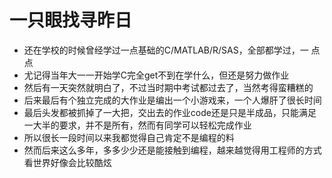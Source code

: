 # 一只眼找寻昨日

- 还在学校的时候曾经学过一点基础的C/MATLAB/R/SAS，全部都学过，一 点 点
- 尤记得当年大一一开始学C完全get不到在学什么，但还是努力做作业
- 然后有一天突然就明白了，不过当时期中考试都过去了，当然考得蛮糟糕的
- 后来最后有个独立完成的大作业是编出一个小游戏来，一个人爆肝了很长时间
- 最后头发都被抓掉了一大把，交出去的作业code还是只是半成品，只能满足一大半的要求，并不是所有，然而有同学可以轻松完成作业
- 所以很长一段时间以来我都觉得自己肯定不是编程的料
- 然而后来这么多年，多多少少还是能接触到编程，越来越觉得用工程师的方式看世界好像会比较酷炫